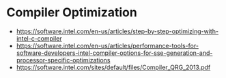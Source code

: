 # Compiler Optimization #
- https://software.intel.com/en-us/articles/step-by-step-optimizing-with-intel-c-compiler
- https://software.intel.com/en-us/articles/performance-tools-for-software-developers-intel-compiler-options-for-sse-generation-and-processor-specific-optimizations
- https://software.intel.com/sites/default/files/Compiler_QRG_2013.pdf
